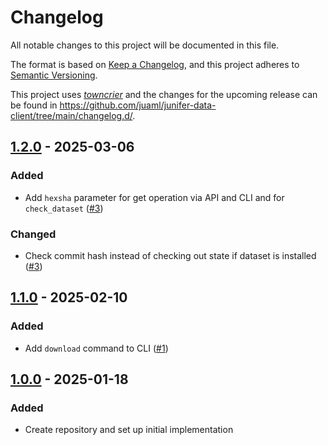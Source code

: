 # Changelog

All notable changes to this project will be documented in this file.

The format is based on [Keep a Changelog](https://keepachangelog.com/en/1.0.0/), and this project adheres to [Semantic Versioning](https://semver.org/spec/v2.0.0.html).

This project uses [*towncrier*](https://towncrier.readthedocs.io/) and the changes for the upcoming release can be found in <https://github.com/juaml/junifer-data-client/tree/main/changelog.d/>.

<!-- towncrier release notes start -->

## [1.2.0](https://github.com/juaml/junifer-data-client/tree/1.2.0) - 2025-03-06

### Added

- Add `hexsha` parameter for get operation via API and CLI and for `check_dataset` ([#3](https://github.com/juaml/junifer-data-client/issues/3))

### Changed

- Check commit hash instead of checking out state if dataset is installed ([#3](https://github.com/juaml/junifer-data-client/issues/3))


## [1.1.0](https://github.com/juaml/junifer-data-client/tree/1.1.0) - 2025-02-10

### Added

- Add `download` command to CLI ([#1](https://github.com/juaml/junifer-data-client/issues/1))


## [1.0.0](https://github.com/juaml/junifer-data-client/tree/1.0.0) - 2025-01-18

### Added

- Create repository and set up initial implementation
